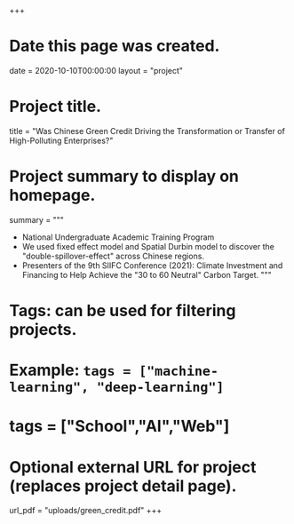+++
# Date this page was created.
date = 2020-10-10T00:00:00
layout = "project"

# Project title.
title = "Was Chinese Green Credit Driving the Transformation or Transfer of High-Polluting Enterprises?"

# Project summary to display on homepage.
summary = """
 - National Undergraduate Academic Training Program
 - We used fixed effect model and Spatial Durbin model to discover the "double-spillover-effect" across Chinese regions.
 - Presenters of the 9th SIIFC Conference (2021): Climate Investment and Financing to Help Achieve the "30 to 60 Neutral" Carbon Target.
 """

# Tags: can be used for filtering projects.
# Example: `tags = ["machine-learning", "deep-learning"]`
# tags = ["School","AI","Web"]

# Optional external URL for project (replaces project detail page).
url_pdf = "uploads/green_credit.pdf"
+++
